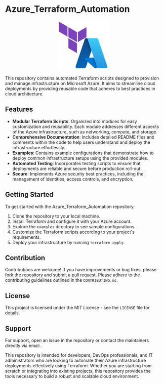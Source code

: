 # Azure_Terraform_Automation
<p align="center">
  <img src="/images/azure_terraform.png" alt="Azure Terraform Automation">
</p>

This repository contains automated Terraform scripts designed to provision and manage infrastructure on Microsoft Azure. It aims to streamline cloud deployments by providing reusable code that adheres to best practices in cloud architecture.

## Features
- **Modular Terraform Scripts**: Organized into modules for easy customization and reusability. Each module addresses different aspects of the Azure infrastructure, such as networking, compute, and storage.
- **Comprehensive Documentation**: Includes detailed README files and comments within the code to help users understand and deploy the infrastructure effortlessly.
- **Examples**: Contains example configurations that demonstrate how to deploy common infrastructure setups using the provided modules.
- **Automated Testing**: Incorporates testing scripts to ensure that deployments are reliable and secure before production roll-out.
- **Secure**: Implements Azure security best practices, including the management of identities, access controls, and encryption.

## Getting Started
To get started with the Azure_Terraform_Automation repository:
1. Clone the repository to your local machine.
2. Install Terraform and configure it with your Azure account.
3. Explore the `examples` directory to see sample configurations.
4. Customize the Terraform scripts according to your project's requirements.
5. Deploy your infrastructure by running `terraform apply`.

## Contribution
Contributions are welcome! If you have improvements or bug fixes, please fork the repository and submit a pull request. Please adhere to the contributing guidelines outlined in the `CONTRIBUTING.md`.

## License
This project is licensed under the MIT License - see the `LICENSE` file for details.

## Support
For support, open an issue in the repository or contact the maintainers directly via email.

This repository is intended for developers, DevOps professionals, and IT administrators who are looking to automate their Azure infrastructure deployments effectively using Terraform. Whether you are starting from scratch or integrating into existing projects, this repository provides the tools necessary to build a robust and scalable cloud environment.